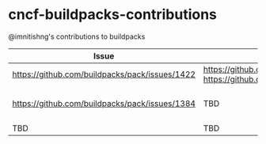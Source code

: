 # cncf-buildpacks-contributions
@imnitishng's contributions to buildpacks


| Issue | Pull Request(s) | Status |
| --- | --- | --- |
| https://github.com/buildpacks/pack/issues/1422 | https://github.com/buildpacks/imgutil/pull/141 <br /> https://github.com/buildpacks/pack/pull/1427 | Merged ✅ |
| https://github.com/buildpacks/pack/issues/1384 | TBD | In-progress ⏳ |
| TBD | TBD | TBD |
